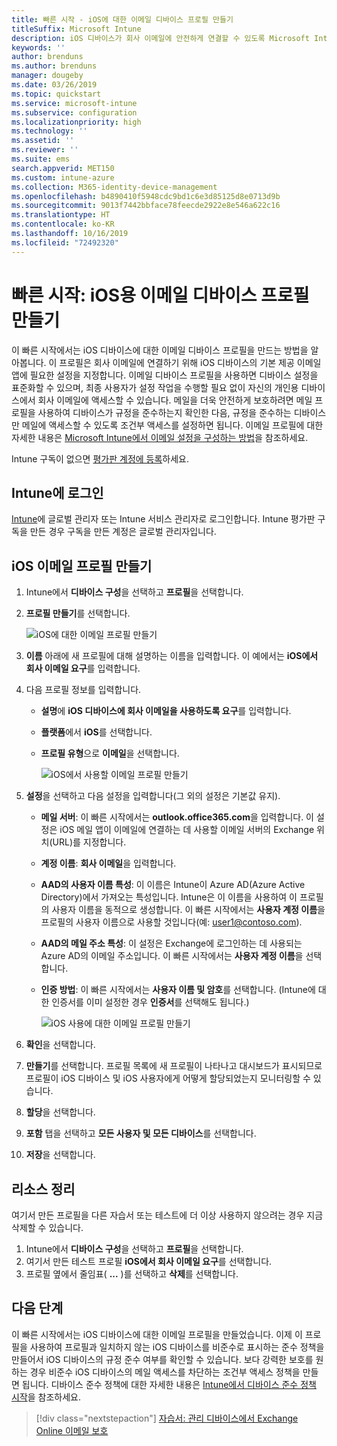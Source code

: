 ```yaml
---
title: 빠른 시작 - iOS에 대한 이메일 디바이스 프로필 만들기
titleSuffix: Microsoft Intune
description: iOS 디바이스가 회사 이메일에 안전하게 연결할 수 있도록 Microsoft Intune을 사용하여 이메일 디바이스 프로필을 만드는 방법을 알아봅니다.
keywords: ''
author: brenduns
ms.author: brenduns
manager: dougeby
ms.date: 03/26/2019
ms.topic: quickstart
ms.service: microsoft-intune
ms.subservice: configuration
ms.localizationpriority: high
ms.technology: ''
ms.assetid: ''
ms.reviewer: ''
ms.suite: ems
search.appverid: MET150
ms.custom: intune-azure
ms.collection: M365-identity-device-management
ms.openlocfilehash: b4890410f5948cdc9bd1c6e3d85125d8e0713d9b
ms.sourcegitcommit: 9013f7442bbface78feecde2922e8e546a622c16
ms.translationtype: HT
ms.contentlocale: ko-KR
ms.lasthandoff: 10/16/2019
ms.locfileid: "72492320"
---
```

# <a name="quickstart-create-an-email-device-profile-for-ios"></a>빠른 시작: iOS용 이메일 디바이스 프로필 만들기

이 빠른 시작에서는 iOS 디바이스에 대한 이메일 디바이스 프로필을 만드는 방법을 알아봅니다. 이 프로필은 회사 이메일에 연결하기 위해 iOS 디바이스의 기본 제공 이메일 앱에 필요한 설정을 지정합니다. 이메일 디바이스 프로필을 사용하면 디바이스 설정을 표준화할 수 있으며, 최종 사용자가 설정 작업을 수행할 필요 없이 자신의 개인용 디바이스에서 회사 이메일에 액세스할 수 있습니다. 메일을 더욱 안전하게 보호하려면 메일 프로필을 사용하여 디바이스가 규정을 준수하는지 확인한 다음, 규정을 준수하는 디바이스만 메일에 액세스할 수 있도록 조건부 액세스를 설정하면 됩니다. 이메일 프로필에 대한 자세한 내용은 [Microsoft Intune에서 이메일 설정을 구성하는 방법](email-settings-configure.md)을 참조하세요.

Intune 구독이 없으면 [평가판 계정에 등록](../fundamentals/free-trial-sign-up.md)하세요.

## <a name="sign-in-to-intune"></a>Intune에 로그인

[Intune](https://aka.ms/intuneportal)에 글로벌 관리자 또는 Intune 서비스 관리자로 로그인합니다. Intune 평가판 구독을 만든 경우 구독을 만든 계정은 글로벌 관리자입니다.

## <a name="create-an-ios-email-profile"></a>iOS 이메일 프로필 만들기
1. Intune에서 **디바이스 구성**을 선택하고 **프로필**을 선택합니다.
2. **프로필 만들기**를 선택합니다.
   
   ![iOS에 대한 이메일 프로필 만들기](./media/quickstart-email-profile/ios-create-profile.png)

3. **이름** 아래에 새 프로필에 대해 설명하는 이름을 입력합니다. 이 예에서는 **iOS에서 회사 이메일 요구**를 입력합니다.
4. 다음 프로필 정보를 입력합니다.
   - **설명**에 **iOS 디바이스에 회사 이메일을 사용하도록 요구**를 입력합니다.
   - **플랫폼**에서 **iOS**를 선택합니다.
   - **프로필 유형**으로 **이메일**을 선택합니다.
    
     ![iOS에서 사용할 이메일 프로필 만들기](./media/quickstart-email-profile/ios-email-profile-name.png)

5. **설정**을 선택하고 다음 설정을 입력합니다(그 외의 설정은 기본값 유지).
   - **메일 서버**: 이 빠른 시작에서는 **outlook.office365.com**을 입력합니다. 이 설정은 iOS 메일 앱이 이메일에 연결하는 데 사용할 이메일 서버의 Exchange 위치(URL)를 지정합니다.
   - **계정 이름**: **회사 이메일**을 입력합니다.
   - **AAD의 사용자 이름 특성**: 이 이름은 Intune이 Azure AD(Azure Active Directory)에서 가져오는 특성입니다. Intune은 이 이름을 사용하여 이 프로필의 사용자 이름을 동적으로 생성합니다. 이 빠른 시작에서는 **사용자 계정 이름**을 프로필의 사용자 이름으로 사용할 것입니다(예: user1@contoso.com).
   - **AAD의 메일 주소 특성**: 이 설정은 Exchange에 로그인하는 데 사용되는 Azure AD의 이메일 주소입니다. 이 빠른 시작에서는 **사용자 계정 이름**을 선택합니다.
   - **인증 방법**: 이 빠른 시작에서는 **사용자 이름 및 암호**를 선택합니다. (Intune에 대한 인증서를 이미 설정한 경우 **인증서**를 선택해도 됩니다.)
    
     ![iOS 사용에 대한 이메일 프로필 만들기](./media/quickstart-email-profile/ios-email-profile.png)

6. **확인**을 선택합니다.
7. **만들기**를 선택합니다. 프로필 목록에 새 프로필이 나타나고 대시보드가 표시되므로 프로필이 iOS 디바이스 및 iOS 사용자에게 어떻게 할당되었는지 모니터링할 수 있습니다.
8. **할당**을 선택합니다.
9. **포함** 탭을 선택하고 **모든 사용자 및 모든 디바이스**를 선택합니다. 
10. **저장**을 선택합니다.

## <a name="clean-up-resources"></a>리소스 정리
여기서 만든 프로필을 다른 자습서 또는 테스트에 더 이상 사용하지 않으려는 경우 지금 삭제할 수 있습니다.
1. Intune에서 **디바이스 구성**을 선택하고 **프로필**을 선택합니다.
2. 여기서 만든 테스트 프로필 **iOS에서 회사 이메일 요구**를 선택합니다.
3. 프로필 옆에서 줄임표( **...** )를 선택하고 **삭제**를 선택합니다.

## <a name="next-steps"></a>다음 단계

이 빠른 시작에서는 iOS 디바이스에 대한 이메일 프로필을 만들었습니다. 이제 이 프로필을 사용하여 프로필과 일치하지 않는 iOS 디바이스를 비준수로 표시하는 준수 정책을 만들어서 iOS 디바이스의 규정 준수 여부를 확인할 수 있습니다. 보다 강력한 보호를 원하는 경우 비준수 iOS 디바이스의 메일 액세스를 차단하는 조건부 액세스 정책을 만들면 됩니다. 디바이스 준수 정책에 대한 자세한 내용은 [Intune에서 디바이스 준수 정책 시작](../protect/device-compliance-get-started.md)을 참조하세요.

> [!div class="nextstepaction"]
> [자습서: 관리 디바이스에서 Exchange Online 이메일 보호](../tutorial-protect-email-on-enrolled-devices.md)
